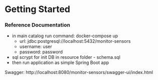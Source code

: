 # Getting Started

### Reference Documentation

* in main catalog run command: docker-compose up
  * url: jdbc:postgresql://localhost:5432/monitor-sensors
  * username: user
  * password: password
* sql scrypt for init DB in resource folder - schema.sql
* then run application as simple Spring Boot app

Swagger: http://localhost:8080/monitor-sensors/swagger-ui/index.html